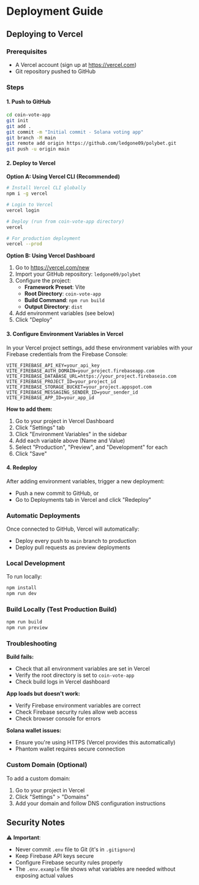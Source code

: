 # Deployment Guide

## Deploying to Vercel

### Prerequisites
- A Vercel account (sign up at https://vercel.com)
- Git repository pushed to GitHub

### Steps

#### 1. Push to GitHub
```bash
cd coin-vote-app
git init
git add .
git commit -m "Initial commit - Solana voting app"
git branch -M main
git remote add origin https://github.com/ledgone09/polybet.git
git push -u origin main
```

#### 2. Deploy to Vercel

**Option A: Using Vercel CLI (Recommended)**
```bash
# Install Vercel CLI globally
npm i -g vercel

# Login to Vercel
vercel login

# Deploy (run from coin-vote-app directory)
vercel

# For production deployment
vercel --prod
```

**Option B: Using Vercel Dashboard**
1. Go to https://vercel.com/new
2. Import your GitHub repository: `ledgone09/polybet`
3. Configure the project:
   - **Framework Preset**: Vite
   - **Root Directory**: `coin-vote-app`
   - **Build Command**: `npm run build`
   - **Output Directory**: `dist`
4. Add environment variables (see below)
5. Click "Deploy"

#### 3. Configure Environment Variables in Vercel

In your Vercel project settings, add these environment variables with your Firebase credentials from the Firebase Console:

```
VITE_FIREBASE_API_KEY=your_api_key
VITE_FIREBASE_AUTH_DOMAIN=your_project.firebaseapp.com
VITE_FIREBASE_DATABASE_URL=https://your_project.firebaseio.com
VITE_FIREBASE_PROJECT_ID=your_project_id
VITE_FIREBASE_STORAGE_BUCKET=your_project.appspot.com
VITE_FIREBASE_MESSAGING_SENDER_ID=your_sender_id
VITE_FIREBASE_APP_ID=your_app_id
```

**How to add them:**
1. Go to your project in Vercel Dashboard
2. Click "Settings" tab
3. Click "Environment Variables" in the sidebar
4. Add each variable above (Name and Value)
5. Select "Production", "Preview", and "Development" for each
6. Click "Save"

#### 4. Redeploy
After adding environment variables, trigger a new deployment:
- Push a new commit to GitHub, or
- Go to Deployments tab in Vercel and click "Redeploy"

### Automatic Deployments

Once connected to GitHub, Vercel will automatically:
- Deploy every push to `main` branch to production
- Deploy pull requests as preview deployments

### Local Development

To run locally:
```bash
npm install
npm run dev
```

### Build Locally (Test Production Build)
```bash
npm run build
npm run preview
```

### Troubleshooting

**Build fails:**
- Check that all environment variables are set in Vercel
- Verify the root directory is set to `coin-vote-app`
- Check build logs in Vercel dashboard

**App loads but doesn't work:**
- Verify Firebase environment variables are correct
- Check Firebase security rules allow web access
- Check browser console for errors

**Solana wallet issues:**
- Ensure you're using HTTPS (Vercel provides this automatically)
- Phantom wallet requires secure connection

### Custom Domain (Optional)

To add a custom domain:
1. Go to your project in Vercel
2. Click "Settings" > "Domains"
3. Add your domain and follow DNS configuration instructions

## Security Notes

⚠️ **Important**: 
- Never commit `.env` file to Git (it's in `.gitignore`)
- Keep Firebase API keys secure
- Configure Firebase security rules properly
- The `.env.example` file shows what variables are needed without exposing actual values

